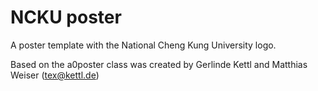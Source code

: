 NCKU poster
===============================

A poster template with the National Cheng Kung University logo.

Based on the a0poster class was created by Gerlinde Kettl and Matthias Weiser (tex@kettl.de)
